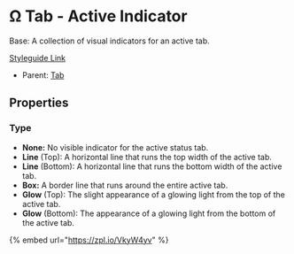 # Ω Tab - Active Indicator

Base: A collection of visual indicators for an active tab.

[Styleguide Link](https://zpl.io/2pg4QON)

* Parent: [Tab](./)

## Properties

### Type

* **None:** No visible indicator for the active status tab.
* **Line** (Top): A horizontal line that runs the top width of the active tab.
* **Line** (Bottom): A horizontal line that runs the bottom width of the active tab.
* **Box:** A border line that runs around the entire active tab.
* **Glow** (Top): The slight appearance of a glowing light from the top of the active tab.
* **Glow** (Bottom): The appearance of a glowing light from the bottom of the active tab.



{% embed url="https://zpl.io/VkyW4yv" %}
